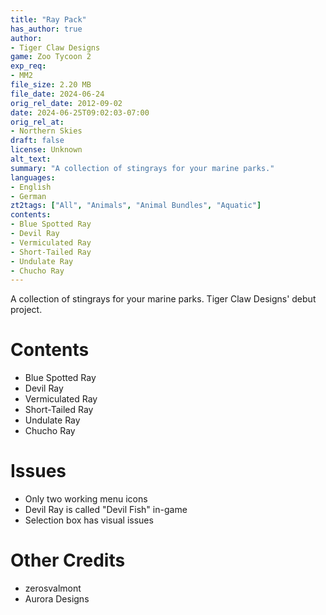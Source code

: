 ```yaml
---
title: "Ray Pack"
has_author: true
author: 
- Tiger Claw Designs
game: Zoo Tycoon 2
exp_req: 
- MM2
file_size: 2.20 MB
file_date: 2024-06-24
orig_rel_date: 2012-09-02
date: 2024-06-25T09:02:03-07:00
orig_rel_at: 
- Northern Skies
draft: false
license: Unknown
alt_text: 
summary: "A collection of stingrays for your marine parks."
languages:
- English
- German
zt2tags: ["All", "Animals", "Animal Bundles", "Aquatic"]
contents:
- Blue Spotted Ray
- Devil Ray
- Vermiculated Ray
- Short-Tailed Ray
- Undulate Ray
- Chucho Ray
---
```


A collection of stingrays for your marine parks. Tiger Claw Designs' debut project.


# Contents


- Blue Spotted Ray
- Devil Ray
- Vermiculated Ray
- Short-Tailed Ray
- Undulate Ray
- Chucho Ray


# Issues


- Only two working menu icons
- Devil Ray is called "Devil Fish" in-game
- Selection box has visual issues


# Other Credits


- zerosvalmont
- Aurora Designs